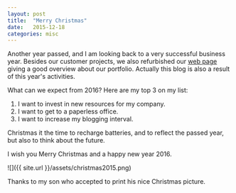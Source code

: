 ```yaml
---
layout: post
title:  "Merry Christmas"
date:   2015-12-18
categories: misc
---
```


Another year passed, and I am looking back to a very successful business year.
Besides our customer projects, we also refurbished our [web page](http://www.reecon.at)
giving a good overview about our portfolio. Actually this blog is also a result
of this year's activities.

What can we expect from 2016? Here are my top 3 on my list:
<ol>
<li>I want to invest in new resources for my company.</li>
<li>I want to get to a paperless office.</li>
<li>I want to increase my blogging interval.</li>
</ol>

Christmas it the time to recharge batteries, and to reflect the passed year,
but also to think about the future.

I wish you Merry Christmas and a happy new year 2016.

![]({{ site.url }}/assets/christmas2015.png)

Thanks to my son who accepted to print his nice Christmas picture.
